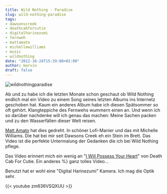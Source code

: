 ```yaml
---
title: Wild Nothing - Paradise
slug: wild-nothing-paradise
tags:
- dawsonscreek
- deathcabforcutie
- digitalharinezumi
- fernweh
- mattamato
- michellewilliams
- music
- wildnothing
date: "2012-10-24T15:39:00+02:00"
author: marvin
draft: false
---
```

![wildnothingparadise](/images/wildnothingparadise.jpg)

Ab und zu habe ich die letzten Monate schon geschaut ob Wild Nothing
endlich mal ein Video zu einem Song seines letzten Albums ins Internetz
geschoben hat. Kaum ein anderes Album habe ich diesen Spätsommer so oft
gehört. Klangteppiche des Fernwehs wummern einen an. Und wenn ich so
darüber nachdenke will ich genau das machen: Meine Sachen packen und zu
den Wasserfällen dieser Welt reisen.

[Matt Amato](https://vimeo.com/mattamato) hat dies gedreht. In schöner Lofi-Manier und das mit Michelle Williams. Die hat bei mir seit Dawsons
Creek eh ein Stein im Brett. Das Video ist die perfekte Untermalung der
Gedanken die ich bei Wild Nothing pflege.

Das Video erinnert mich ein wenig an "[I Will Possess Your
Heart](https://www.youtube.com/watch?v=pq-yP7mb8UE)" von Death Cab For Cutie. Ein anderes %}
ganz tolles Video...

Benutzt hat er wohl eine "Digital Harinezumi" Kamera. Ich mag die Optik
sehr.

{{< youtube zm636VSQXUU >}}